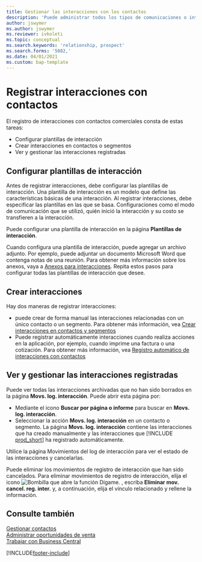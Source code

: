 ```yaml
---
title: Gestionar las interacciones con los contactos
description: 'Puede administrar todos los tipos de comunicaciones o interacciones entre su empresa y sus contactos; por ejemplo, cartas, llamadas de teléfono, reuniones, etc.'
author: jswymer
ms.author: jswymer
ms.reviewer: ivkoleti
ms.topic: conceptual
ms.search.keywords: 'relationship, prospect'
ms.search.forms: '5082,'
ms.date: 04/01/2021
ms.custom: bap-template
---
```

# Registrar interacciones con contactos

El registro de interacciones con contactos comerciales consta de estas tareas:

* Configurar plantillas de interacción  
* Crear interacciones en contactos o segmentos  
* Ver y gestionar las interacciones registradas  

## Configurar plantillas de interacción

Antes de registrar interacciones, debe configurar las plantillas de interacción. Una plantilla de interacción es un modelo que define las características básicas de una interacción. Al registrar interacciones, debe especificar las plantillas en las que se basa. Configuraciones como el modo de comunicación que se utilizó, quién inició la interacción y su costo se transfieren a la interacción.

Puede configurar una plantilla de interacción en la página **Plantillas de interacción**.

Cuando configura una plantilla de interacción, puede agregar un archivo adjunto. Por ejemplo, puede adjuntar un documento Microsoft Word que contenga notas de una reunión. Para obtener más información sobre los anexos, vaya a [Anexos para interacciones](marketing-interaction-attachments.md). Repita estos pasos para configurar todas las plantillas de interacción que desee.  

## Crear interacciones

Hay dos maneras de registrar interacciones:

* puede crear de forma manual las interacciones relacionadas con un único contacto o un segmento. Para obtener más información, vea [Crear interacciones en contactos y segmentos](marketing-how-create-interactions.md)  
* Puede registrar automáticamente interacciones cuando realiza acciones en la aplicación, por ejemplo, cuando imprime una factura o una cotización. Para obtener más información, vea [Registro automático de interacciones con contactos](marketing-auto-record-interactions.md)

## Ver y gestionar las interacciones registradas

Puede ver todas las interacciones archivadas que no han sido borrados en la página **Movs. log. interacción**. Puede abrir esta página por:

* Mediante el icono **Buscar por página o informe** para buscar en **Movs. log. interacción**.
* Seleccionar la acción **Movs. log. interacción** en un contacto o segmento.
  La página **Movs. log. interacción** contiene las interacciones que ha creado manualmente y las interacciones que [!INCLUDE [prod_short](includes/prod_short.md)] ha registrado automáticamente.

Utilice la página Movimientos del log de interacción para ver el estado de las interacciones y cancelarlas.

Puede eliminar los movimientos de registro de interacción que han sido cancelados. Para eliminar movimientos de registro de interacción, elija el icono ![Bombilla que abre la función Dígame.](media/ui-search/search_small.png "Dígame qué desea hacer") , escriba **Eliminar mov. cancel. reg. inter.** y, a continuación, elija el vínculo relacionado y rellene la información.

## Consulte también

[Gestionar contactos](marketing-contacts.md)  
[Administrar oportunidades de venta](marketing-manage-sales-opportunities.md)  
[Trabajar con Business Central](ui-work-product.md)  


[!INCLUDE[footer-include](includes/footer-banner.md)]